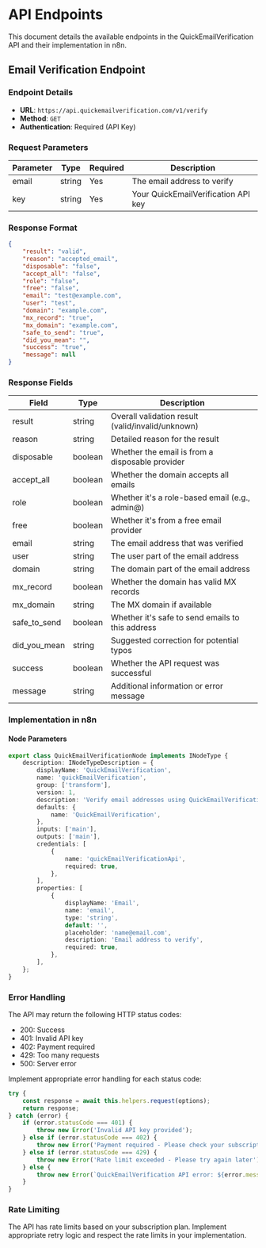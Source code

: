 # API Endpoints

This document details the available endpoints in the QuickEmailVerification API and their implementation in n8n.

## Email Verification Endpoint

### Endpoint Details

- **URL**: `https://api.quickemailverification.com/v1/verify`
- **Method**: `GET`
- **Authentication**: Required (API Key)

### Request Parameters

| Parameter | Type   | Required | Description                              |
|-----------|--------|----------|------------------------------------------|
| email     | string | Yes      | The email address to verify             |
| key       | string | Yes      | Your QuickEmailVerification API key     |

### Response Format

```json
{
    "result": "valid",
    "reason": "accepted_email",
    "disposable": "false",
    "accept_all": "false",
    "role": "false",
    "free": "false",
    "email": "test@example.com",
    "user": "test",
    "domain": "example.com",
    "mx_record": "true",
    "mx_domain": "example.com",
    "safe_to_send": "true",
    "did_you_mean": "",
    "success": "true",
    "message": null
}
```

### Response Fields

| Field         | Type    | Description                                           |
|---------------|---------|-------------------------------------------------------|
| result        | string  | Overall validation result (valid/invalid/unknown)     |
| reason        | string  | Detailed reason for the result                        |
| disposable    | boolean | Whether the email is from a disposable provider       |
| accept_all    | boolean | Whether the domain accepts all emails                 |
| role         | boolean | Whether it's a role-based email (e.g., admin@)       |
| free         | boolean | Whether it's from a free email provider               |
| email        | string  | The email address that was verified                   |
| user         | string  | The user part of the email address                    |
| domain       | string  | The domain part of the email address                  |
| mx_record    | boolean | Whether the domain has valid MX records               |
| mx_domain    | string  | The MX domain if available                            |
| safe_to_send | boolean | Whether it's safe to send emails to this address      |
| did_you_mean | string  | Suggested correction for potential typos              |
| success      | boolean | Whether the API request was successful                |
| message      | string  | Additional information or error message               |

### Implementation in n8n

#### Node Parameters

```typescript
export class QuickEmailVerificationNode implements INodeType {
    description: INodeTypeDescription = {
        displayName: 'QuickEmailVerification',
        name: 'quickEmailVerification',
        group: ['transform'],
        version: 1,
        description: 'Verify email addresses using QuickEmailVerification API',
        defaults: {
            name: 'QuickEmailVerification',
        },
        inputs: ['main'],
        outputs: ['main'],
        credentials: [
            {
                name: 'quickEmailVerificationApi',
                required: true,
            },
        ],
        properties: [
            {
                displayName: 'Email',
                name: 'email',
                type: 'string',
                default: '',
                placeholder: 'name@email.com',
                description: 'Email address to verify',
                required: true,
            },
        ],
    };
}
```

### Error Handling

The API may return the following HTTP status codes:

- 200: Success
- 401: Invalid API key
- 402: Payment required
- 429: Too many requests
- 500: Server error

Implement appropriate error handling for each status code:

```typescript
try {
    const response = await this.helpers.request(options);
    return response;
} catch (error) {
    if (error.statusCode === 401) {
        throw new Error('Invalid API key provided');
    } else if (error.statusCode === 402) {
        throw new Error('Payment required - Please check your subscription');
    } else if (error.statusCode === 429) {
        throw new Error('Rate limit exceeded - Please try again later');
    } else {
        throw new Error(`QuickEmailVerification API error: ${error.message}`);
    }
}
```

### Rate Limiting

The API has rate limits based on your subscription plan. Implement appropriate retry logic and respect the rate limits in your implementation. 
